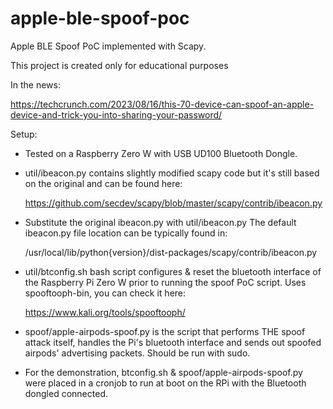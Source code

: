 # apple-ble-spoof-poc

Apple BLE Spoof PoC implemented with Scapy.

This project is created only for educational purposes

In the news:

https://techcrunch.com/2023/08/16/this-70-device-can-spoof-an-apple-device-and-trick-you-into-sharing-your-password/

Setup:

* Tested on a Raspberry Zero W with USB UD100 Bluetooth Dongle.

* util/ibeacon.py contains slightly modified scapy code but it's still based on the original and can be found here:
   
  https://github.com/secdev/scapy/blob/master/scapy/contrib/ibeacon.py

* Substitute the original ibeacon.py with util/ibeacon.py
  The default ibeacon.py file location can be typically found in:
  
  /usr/local/lib/python{version}/dist-packages/scapy/contrib/ibeacon.py


* util/btconfig.sh bash script configures & reset the bluetooth interface of the Raspberry Pi Zero W prior to running 
  the spoof PoC script. Uses spooftooph-bin, you can check it here:
  
  https://www.kali.org/tools/spooftooph/


* spoof/apple-airpods-spoof.py is the script that performs THE spoof attack itself, handles the Pi's bluetooth 
  interface and sends out spoofed airpods' advertising packets. Should be run with sudo.

* For the demonstration, btconfig.sh & spoof/apple-airpods-spoof.py were placed in a cronjob to run at boot on the RPi 
  with the Bluetooth dongled connected.




